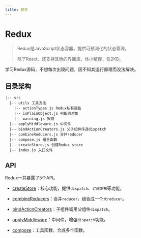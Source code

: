 ```yaml
---
title: 前言
---
```


# Redux

> Redux是JavaScript状态容器，提供可预测化的状态管理。
>
> 除了React，还支持其他的界面库。体小精悍，仅2KB。



学习Redux源码，不想每次出现问题，因不知其运行原理而没法解决。

## 目录架构

```
|-- src
  |-- utils 工具方法
    |-- actionTypes.js Redux私有属性
    |-- isPlainObject.js 判断纯对象
    |-- warning.js 报错
  |-- applyMiddleware.js 中间件
  |-- bindActionCreators.js 父子组件传递dispatch
  |-- combineReducers.js 合并reducer
  |-- compose.js 组合函数
  |-- createStore.js 创建Redux store
  |-- index.js 入口文件
```

## API

Redux一共暴露了5个API。

* [createStore](./createStore.md)：核心功能，提供`dispatch`、`订阅发布`等功能。

* [combineReducers](./combineReducers.md)：合并`reducer`，组合成一个`大reducer`。

* [bindActionCreators](./bindActionCreators.md)：子组件调用父组件`dispatch`。

* [applyMiddleware](./applyMiddleware.md)：中间件，增强`dispatch`功能。

* [compose](./compose.md)：工具函数，合成多个函数。
